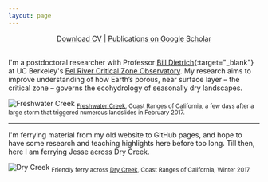 ```yaml
---
layout: page
---
```


<p align="center">
  <!-- <a href="#research">Research</a> | -->
  <a href="https://www.dropbox.com/s/nvjg9o230v6sgqh/dralleCV.pdf?dl=1" target="_blank">Download CV</a> |
  <a href="https://scholar.google.com/citations?user=aTBY7vAAAAAJ&hl=en" target="_blank">Publications on Google Scholar</a>
  <br><br>
</p>


I'm a postdoctoral researcher with Professor [Bill Dietrich](http://vcresearch.berkeley.edu/faculty/william-e-dietrich){:target="_blank"} at UC Berkeley's [Eel River Critical Zone Observatory](http://criticalzone.org/eel/). My research aims to improve understanding of how Earth’s porous, near surface layer – the critical zone – governs the ecohydrology of seasonally dry landscapes. 

![](../assets/coast.JPG "Freshwater Creek")
<sub>[Freshwater Creek](https://goo.gl/maps/WHKbuRm5bNJ2), Coast Ranges of California, a few days after a large storm that triggered numerous landslides in February 2017.</sub>

---

I'm ferrying material from my old website to GitHub pages, and hope to have some research and teaching highlights here before too long. Till then, here I am ferrying Jesse across Dry Creek. 

![](../assets/ferry.jpg "Dry Creek")
<sub>Friendly ferry across [Dry Creek](https://goo.gl/maps/kyV2hX9eAQ32), Coast Ranges of California, Winter 2017.</sub>


